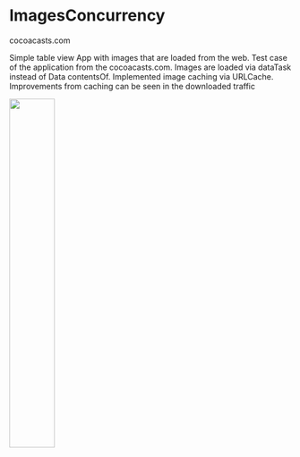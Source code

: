 # ImagesConcurrency
cocoacasts.com

Simple table view App with images that are loaded from the web. 
Test case of the application from the cocoacasts.com. 
Images are loaded via dataTask instead of Data contentsOf.
Implemented image caching via URLCache. Improvements from caching can be seen in the downloaded traffic
<br />

<img src="https://github.com/nikktro/ImagesConcurrency/assets/23638348/b5549dcf-27a9-40f7-ac15-00a869b6dd0a" width=40% height=40%>
